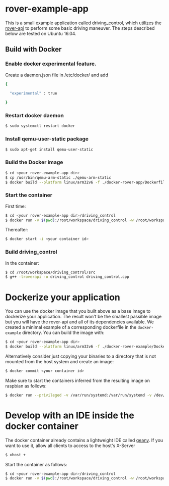 
# rover-example-app

This is a small example application called driving_control, which utilizes the [rover-api](https://app4mc-rover.github.io/rover-app/) to perform some basic driving maneuver.
The steps described below are tested on Ubuntu 16.04. 


## Build with Docker

### Enable docker experimental feature.

Create a daemon.json file in /etc/docker/ and add 

```sh
{
 
  "experimental" : true

}
```


### Restart docker daemon

```sh
$ sudo systemctl restart docker
```

### Install qemu-user-static package

```sh
$ sudo apt-get install qemu-user-static
```

### Build the Docker image

```sh
$ cd <your rover-example-app dir>
$ cp /usr/bin/qemu-arm-static ./qemu-arm-static
$ docker build --platform linux/arm32v6 -f ./docker-rover-app/Dockerfile -t arm32v6/rover-app:0.0.1 . 
```

### Start the container

First time:
```sh
$ cd <your rover-example-app dir>/driving_control
$ docker run -v $(pwd):/root/workspace/driving_control -w /root/workspace/driving_control -it arm32v6/rover-app:0.0.1 /bin/bash
```
Thereafter:
```sh
$ docker start -i <your container id>
```

### Build driving_control

In the container:
```sh
$ cd /root/workspace/driving_control/src
$ g++ -lroverapi -o driving_control driving_control.cpp
```

# Dockerize your application

You can use the docker image that you built above as a base image to dockerize your application. The result won't be the smallest passible image but you will have the rover-api and all of its dependencies available. We created a minimal example of a corresponding dockerfile in the ```docker-example``` directory. You can build the image with:
```sh
$ cd <your rover-example-app dir>
$ docker build --platform linux/arm32v6 -f ./docker-rover-example/Dockerfile -t arm32v6/rover-example:0.0.1 . 
```
Alternatively consider just copying your binaries to a directory that is not mounted from the host system and create an image:
```sh
$ docker commit <your container id> 
```

Make sure to start the containers inferred from the resulting image on raspbian as follows:

```sh
$ docker run --privileged -v /var/run/systemd:/var/run/systemd -v /dev/video0:/dev/video0 -v /lib/modules:/lib/modules <your image id>
```

# Develop with an IDE inside the docker container

The docker container already contains a lightweight IDE called [geany](https://www.geany.org/). If you want to use it, allow all clients to access to the host's X-Server
```sh
$ xhost +
```

Start the container as follows:
```sh
$ cd <your rover-example-app dir>/driving_control
$ docker run -v $(pwd):/root/workspace/driving_control -w /root/workspace/driving_control -e DISPLAY=$DISPLAY -v /tmp/.X11-unix:/tmp/.X11-unix arm32v6/rover-app:0.0.1 geany
```
